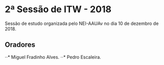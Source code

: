 # 2ª Sessão de ITW - 2018

Sessão de estudo organizada pelo NEI-AAUAv no dia 10 de dezembro de 2018.

## Oradores
⋅⋅* Miguel Fradinho Alves.
⋅⋅* Pedro Escaleira.

